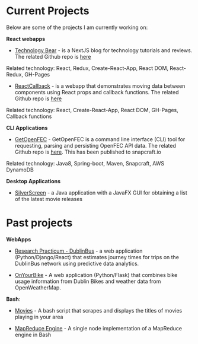 # Current Projects

Below are some of the projects I am currently working on:

**React webapps**
- [Technology Bear](https://www.technologybear.net) - is a NextJS blog for technology tutorials and reviews. The related Github repo is [here](https://github.com/thanders/techblog)

Related technology: React, Redux, Create-React-App, React DOM, React-Redux, GH-Pages

- [ReactCallback](https://thanders.github.io/ReactCallback/) - is a webapp that demonstrates moving data between components using React props and callback functions. The related Github repo is [here](https://github.com/thanders/ReactCallback)

Related technology: React, Create-React-App, React DOM, GH-Pages, Callback functions

**CLI Applications**
- [GetOpenFEC](https://snapcraft.io/getopenfec) - GetOpenFEC is a command line interface (CLI) tool for requesting, parsing and persisting OpenFEC API data. The related Github repo is [here](https://github.com/thanders/GetOpenFEC). This has been published to snapcraft.io

Related technology: Java8, Spring-boot, Maven, Snapcraft, AWS DynamoDB

**Desktop Applications**
- [SilverScreen](https://thanders.github.io/silverScreen/) - a Java application with a JavaFX GUI for obtaining a list of the latest movie releases

# Past projects

**WebApps**
- [Research Practicum - DublinBus](https://github.com/Ematrix163/Dublin_Bus_Project) - a web application (Python/Django/React) that estimates journey times for trips on the DublinBus network using predictive data analytics.

- [OnYourBike](https://github.com/atreanor/OnYourBike) - A web application (Python/Flask) that combines bike usage information from Dublin Bikes and weather data from OpenWeatherMap.

**Bash**:
- [Movies](https://thanders.github.io/movies/) - A bash script that scrapes and displays the titles of movies playing in your area

- [MapReduce Engine](https://github.com/thanders/MapReduce) - A single node implementation of a MapReduce engine in Bash
